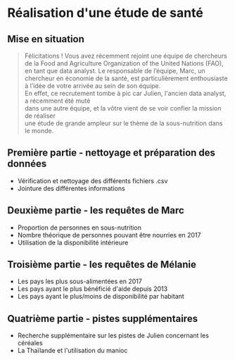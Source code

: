 # Réalisation d'une étude de santé

## Mise en situation 
> Félicitations ! Vous avez récemment rejoint une équipe de chercheurs de la Food and Agriculture Organization of the United Nations (FAO), en tant que data analyst.
Le responsable de l’équipe, Marc, un chercheur en économie de la santé, est particulièrement enthousiaste à l’idée de votre arrivée au sein de son équipe.  
En effet, ce recrutement tombe à pic car Julien, l'ancien data analyst, a récemment été muté  
dans une autre équipe, et la vôtre vient de se voir confier la mission de réaliser  
une étude de grande ampleur sur le thème de la sous-nutrition dans le monde.

## Première partie - nettoyage et préparation des données
 - Vérification et nettoyage des différents fichiers .csv
 - Jointure des différentes informations


## Deuxième partie - les requêtes de Marc
 - Proportion de personnes en sous-nutrition
 - Nombre théorique de personnes pouvant être nourries en 2017
 - Utilisation de la disponibilité intérieure


## Troisième partie - les requêtes de Mélanie
 - Les pays les plus sous-alimentées en 2017
 - Les pays ayant le plus bénéficié d'aide depuis 2013
 - Les pays ayant le plus/moins de disponibilité par habitant


## Quatrième partie - pistes supplémentaires
 - Recherche supplémentaire sur les pistes de Julien concernant les céréales
 - La Thaïlande et l'utilisation du manioc